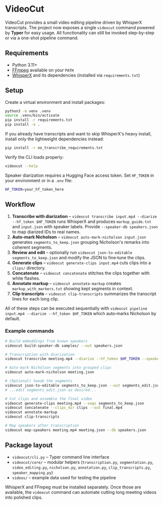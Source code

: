 # VideoCut

VideoCut provides a small video editing pipeline driven by WhisperX transcripts.  The project now exposes a single `videocut` command powered by **Typer** for easy usage.  All functionality can still be invoked step-by-step or via a one-shot pipeline command.

## Requirements

- Python 3.11+
- [FFmpeg](https://ffmpeg.org/) available on your `PATH`
- [WhisperX](https://github.com/m-bain/whisperX) and its dependencies (installed via `requirements.txt`)

## Setup

Create a virtual environment and install packages:

```bash
python3 -m venv .venv
source .venv/bin/activate
pip install -r requirements.txt
pip install -e .
```

If you already have transcripts and want to skip WhisperX's heavy install,
install only the lightweight dependencies instead:

```bash
pip install -r no_transcribe_requirements.txt
```

Verify the CLI loads properly:

```bash
videocut --help
```

Speaker diarization requires a Hugging Face access token.  Set `HF_TOKEN` in your environment or in a `.env` file:

```bash
HF_TOKEN=your_hf_token_here
```

## Workflow

1. **Transcribe with diarization** – `videocut transcribe input.mp4 --diarize --hf_token $HF_TOKEN` runs WhisperX and produces `markup_guide.txt` and `input.json` with speaker labels.
   Provide `--speaker-db speakers.json` to map diarized IDs to real names.
2. **Auto-mark Nicholson** – `videocut auto-mark-nicholson input.json` generates
   `segments_to_keep.json` grouping Nicholson's remarks into coherent segments.
3. **Review and edit** – optionally run `videocut json-to-editable segments_to_keep.json` and modify the JSON to fine‑tune the clips.
4. **Generate clips** – `videocut generate-clips input.mp4` cuts clips into a `clips/` directory.
5. **Concatenate** – `videocut concatenate` stitches the clips together with white flashes.
6. **Annotate markup** – `videocut annotate-markup` creates `markup_with_markers.txt` showing kept segments in context.
7. **Clip transcripts** – `videocut clip-transcripts` summarizes the transcript lines for each long clip.

All of these steps can be executed sequentially with `videocut pipeline input.mp4 --diarize --hf_token $HF_TOKEN` which auto‑marks Nicholson by default.

### Example commands

```bash
# Build embeddings from known speakers
videocut build-speaker-db samples/ --out speakers.json

# Transcription with diarization
videocut transcribe meeting.mp4 --diarize --hf_token $HF_TOKEN --speaker-db speakers.json

# Auto-mark Nicholson segments into grouped clips
videocut auto-mark-nicholson meeting.json

# (Optional) tweak the segments
videocut json-to-editable segments_to_keep.json --out segments_edit.json
# ...edit segments_edit.json as desired...

# Cut clips and assemble the final video
videocut generate-clips meeting.mp4 --segs segments_to_keep.json
videocut concatenate --clips_dir clips --out final.mp4
videocut annotate-markup
videocut clip-transcripts

# Map speakers after transcription
videocut map-speakers meeting.mp4 meeting.json --db speakers.json
```

## Package layout

- `videocut/cli.py` – Typer command line interface
- `videocut/core/` – modular helpers (`transcription.py`, `segmentation.py`, `video_editing.py`, `nicholson.py`, `annotation.py`, `clip_transcripts.py`, `speaker_mapping.py`)
- `videos/` – example data used for testing the pipeline

WhisperX and FFmpeg must be installed separately.  Once those are available, the `videocut` command can automate cutting long meeting videos into polished clips.

